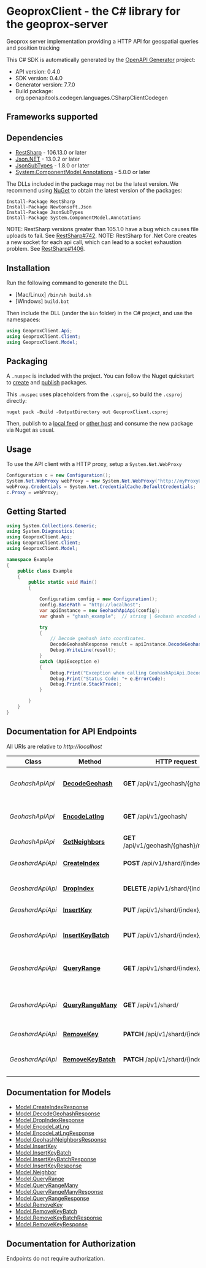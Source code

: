 # GeoproxClient - the C# library for the geoprox-server

Geoprox server implementation providing a HTTP API for geospatial queries and position tracking

This C# SDK is automatically generated by the [OpenAPI Generator](https://openapi-generator.tech) project:

- API version: 0.4.0
- SDK version: 0.4.0
- Generator version: 7.7.0
- Build package: org.openapitools.codegen.languages.CSharpClientCodegen

<a id="frameworks-supported"></a>
## Frameworks supported

<a id="dependencies"></a>
## Dependencies

- [RestSharp](https://www.nuget.org/packages/RestSharp) - 106.13.0 or later
- [Json.NET](https://www.nuget.org/packages/Newtonsoft.Json/) - 13.0.2 or later
- [JsonSubTypes](https://www.nuget.org/packages/JsonSubTypes/) - 1.8.0 or later
- [System.ComponentModel.Annotations](https://www.nuget.org/packages/System.ComponentModel.Annotations) - 5.0.0 or later

The DLLs included in the package may not be the latest version. We recommend using [NuGet](https://docs.nuget.org/consume/installing-nuget) to obtain the latest version of the packages:
```
Install-Package RestSharp
Install-Package Newtonsoft.Json
Install-Package JsonSubTypes
Install-Package System.ComponentModel.Annotations
```

NOTE: RestSharp versions greater than 105.1.0 have a bug which causes file uploads to fail. See [RestSharp#742](https://github.com/restsharp/RestSharp/issues/742).
NOTE: RestSharp for .Net Core creates a new socket for each api call, which can lead to a socket exhaustion problem. See [RestSharp#1406](https://github.com/restsharp/RestSharp/issues/1406).

<a id="installation"></a>
## Installation
Run the following command to generate the DLL
- [Mac/Linux] `/bin/sh build.sh`
- [Windows] `build.bat`

Then include the DLL (under the `bin` folder) in the C# project, and use the namespaces:
```csharp
using GeoproxClient.Api;
using GeoproxClient.Client;
using GeoproxClient.Model;
```
<a id="packaging"></a>
## Packaging

A `.nuspec` is included with the project. You can follow the Nuget quickstart to [create](https://docs.microsoft.com/en-us/nuget/quickstart/create-and-publish-a-package#create-the-package) and [publish](https://docs.microsoft.com/en-us/nuget/quickstart/create-and-publish-a-package#publish-the-package) packages.

This `.nuspec` uses placeholders from the `.csproj`, so build the `.csproj` directly:

```
nuget pack -Build -OutputDirectory out GeoproxClient.csproj
```

Then, publish to a [local feed](https://docs.microsoft.com/en-us/nuget/hosting-packages/local-feeds) or [other host](https://docs.microsoft.com/en-us/nuget/hosting-packages/overview) and consume the new package via Nuget as usual.

<a id="usage"></a>
## Usage

To use the API client with a HTTP proxy, setup a `System.Net.WebProxy`
```csharp
Configuration c = new Configuration();
System.Net.WebProxy webProxy = new System.Net.WebProxy("http://myProxyUrl:80/");
webProxy.Credentials = System.Net.CredentialCache.DefaultCredentials;
c.Proxy = webProxy;
```

<a id="getting-started"></a>
## Getting Started

```csharp
using System.Collections.Generic;
using System.Diagnostics;
using GeoproxClient.Api;
using GeoproxClient.Client;
using GeoproxClient.Model;

namespace Example
{
    public class Example
    {
        public static void Main()
        {

            Configuration config = new Configuration();
            config.BasePath = "http://localhost";
            var apiInstance = new GeohashApiApi(config);
            var ghash = "ghash_example";  // string | Geohash encoded region

            try
            {
                // Decode geohash into coordinates.
                DecodeGeohashResponse result = apiInstance.DecodeGeohash(ghash);
                Debug.WriteLine(result);
            }
            catch (ApiException e)
            {
                Debug.Print("Exception when calling GeohashApiApi.DecodeGeohash: " + e.Message );
                Debug.Print("Status Code: "+ e.ErrorCode);
                Debug.Print(e.StackTrace);
            }

        }
    }
}
```

<a id="documentation-for-api-endpoints"></a>
## Documentation for API Endpoints

All URIs are relative to *http://localhost*

Class | Method | HTTP request | Description
------------ | ------------- | ------------- | -------------
*GeohashApiApi* | [**DecodeGeohash**](docs/GeohashApiApi.md#decodegeohash) | **GET** /api/v1/geohash/{ghash}/ | Decode geohash into coordinates.
*GeohashApiApi* | [**EncodeLatlng**](docs/GeohashApiApi.md#encodelatlng) | **GET** /api/v1/geohash/ | Encode coordinates into geohash
*GeohashApiApi* | [**GetNeighbors**](docs/GeohashApiApi.md#getneighbors) | **GET** /api/v1/geohash/{ghash}/neighbors/ | Neighboring regions
*GeoshardApiApi* | [**CreateIndex**](docs/GeoshardApiApi.md#createindex) | **POST** /api/v1/shard/{index}/ | Create geospatial index
*GeoshardApiApi* | [**DropIndex**](docs/GeoshardApiApi.md#dropindex) | **DELETE** /api/v1/shard/{index}/ | Deletes geospatial index
*GeoshardApiApi* | [**InsertKey**](docs/GeoshardApiApi.md#insertkey) | **PUT** /api/v1/shard/{index}/ | Insert key into index
*GeoshardApiApi* | [**InsertKeyBatch**](docs/GeoshardApiApi.md#insertkeybatch) | **PUT** /api/v1/shard/{index}/batch/ | Insert multiple keys into index
*GeoshardApiApi* | [**QueryRange**](docs/GeoshardApiApi.md#queryrange) | **GET** /api/v1/shard/{index}/ | Search index for objects nearby
*GeoshardApiApi* | [**QueryRangeMany**](docs/GeoshardApiApi.md#queryrangemany) | **GET** /api/v1/shard/ | Search multiple indices for objects nearby
*GeoshardApiApi* | [**RemoveKey**](docs/GeoshardApiApi.md#removekey) | **PATCH** /api/v1/shard/{index}/ | Remove key from index
*GeoshardApiApi* | [**RemoveKeyBatch**](docs/GeoshardApiApi.md#removekeybatch) | **PATCH** /api/v1/shard/{index}/batch/ | Remove multiple keys from index


<a id="documentation-for-models"></a>
## Documentation for Models

 - [Model.CreateIndexResponse](docs/CreateIndexResponse.md)
 - [Model.DecodeGeohashResponse](docs/DecodeGeohashResponse.md)
 - [Model.DropIndexResponse](docs/DropIndexResponse.md)
 - [Model.EncodeLatLng](docs/EncodeLatLng.md)
 - [Model.EncodeLatLngResponse](docs/EncodeLatLngResponse.md)
 - [Model.GeohashNeighborsResponse](docs/GeohashNeighborsResponse.md)
 - [Model.InsertKey](docs/InsertKey.md)
 - [Model.InsertKeyBatch](docs/InsertKeyBatch.md)
 - [Model.InsertKeyBatchResponse](docs/InsertKeyBatchResponse.md)
 - [Model.InsertKeyResponse](docs/InsertKeyResponse.md)
 - [Model.Neighbor](docs/Neighbor.md)
 - [Model.QueryRange](docs/QueryRange.md)
 - [Model.QueryRangeMany](docs/QueryRangeMany.md)
 - [Model.QueryRangeManyResponse](docs/QueryRangeManyResponse.md)
 - [Model.QueryRangeResponse](docs/QueryRangeResponse.md)
 - [Model.RemoveKey](docs/RemoveKey.md)
 - [Model.RemoveKeyBatch](docs/RemoveKeyBatch.md)
 - [Model.RemoveKeyBatchResponse](docs/RemoveKeyBatchResponse.md)
 - [Model.RemoveKeyResponse](docs/RemoveKeyResponse.md)


<a id="documentation-for-authorization"></a>
## Documentation for Authorization

Endpoints do not require authorization.


